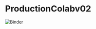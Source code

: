 # ProductionColabv02
[![Binder](https://mybinder.org/badge_logo.svg)](https://mybinder.org/v2/gh/ragnor-devop/ProductionColabv02/HEAD?urlpath=%2Fvoila%2Frender%2FWidgets02.ipynb)
